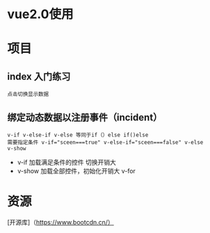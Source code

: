 # vue2.0使用

# 项目
## index 入门练习
    点击切换显示数据

## 绑定动态数据以注册事件（incident）
    v-if v-else-if v-else 等同于if（）else if()else
    需要指定条件 v-if="sceen===true" v-else-if="sceen===false" v-else
    v-show 
+ v-if 加载满足条件的控件 切换开销大
+ v-show 加载全部控件，初始化开销大
    v-for


# 资源
[开源库]（https://www.bootcdn.cn/）